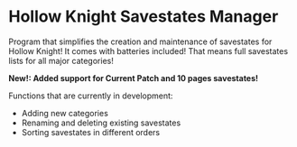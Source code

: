 # Hollow Knight Savestates Manager
Program that simplifies the creation and maintenance of savestates for Hollow Knight!
It comes with batteries included! That means full savestates lists for all major categories!

**New!: Added support for Current Patch and 10 pages savestates!**

Functions that are currently in development:
- Adding new categories
- Renaming and deleting existing savestates
- Sorting savestates in different orders
